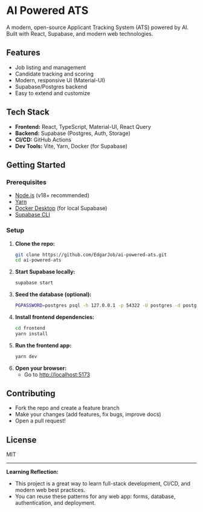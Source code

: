 # AI Powered ATS

A modern, open-source Applicant Tracking System (ATS) powered by AI. Built with React, Supabase, and modern web technologies.

## Features
- Job listing and management
- Candidate tracking and scoring
- Modern, responsive UI (Material-UI)
- Supabase/Postgres backend
- Easy to extend and customize

## Tech Stack
- **Frontend:** React, TypeScript, Material-UI, React Query
- **Backend:** Supabase (Postgres, Auth, Storage)
- **CI/CD:** GitHub Actions
- **Dev Tools:** Vite, Yarn, Docker (for Supabase)

## Getting Started

### Prerequisites
- [Node.js](https://nodejs.org/) (v18+ recommended)
- [Yarn](https://yarnpkg.com/)
- [Docker Desktop](https://www.docker.com/products/docker-desktop/) (for local Supabase)
- [Supabase CLI](https://supabase.com/docs/guides/cli)

### Setup
1. **Clone the repo:**
   ```bash
   git clone https://github.com/EdgarJob/ai-powered-ats.git
   cd ai-powered-ats
   ```
2. **Start Supabase locally:**
   ```bash
   supabase start
   ```
3. **Seed the database (optional):**
   ```bash
   PGPASSWORD=postgres psql -h 127.0.0.1 -p 54322 -U postgres -d postgres -f sample_data.sql
   ```
4. **Install frontend dependencies:**
   ```bash
   cd frontend
   yarn install
   ```
5. **Run the frontend app:**
   ```bash
   yarn dev
   ```
6. **Open your browser:**
   - Go to [http://localhost:5173](http://localhost:5173)

## Contributing
- Fork the repo and create a feature branch
- Make your changes (add features, fix bugs, improve docs)
- Open a pull request!

## License
MIT

---

**Learning Reflection:**
- This project is a great way to learn full-stack development, CI/CD, and modern web best practices.
- You can reuse these patterns for any web app: forms, database, authentication, and deployment. 